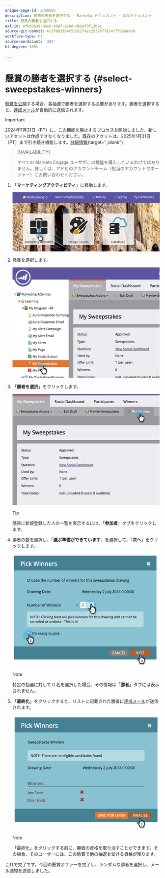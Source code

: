 ```yaml
---
unique-page-id: 2359805
description: 懸賞の勝者を選択する - Marketo ドキュメント — 製品ドキュメント
title: 懸賞の勝者を選択する
exl-id: 4f6d0b39-86c6-468f-97ad-d65ef3f13b9c
source-git-commit: 6c3f803104c550227aec25376778147ff92aaab9
workflow-type: ht
source-wordcount: '193'
ht-degree: 100%

---
```


# 懸賞の勝者を選択する {#select-sweepstakes-winners}

[懸賞を公開](/help/marketo/product-docs/demand-generation/social/sweepstakes/publish-a-sweepstakes.md)する場合、各抽選で勝者を選択する必要があります。勝者を選択すると、[達成メール](/help/marketo/product-docs/demand-generation/social/social-functions/use-emails-in-social-promotions.md)が自動的に送信されます。

>[!IMPORTANT]
>
>2024年7月31日（PT）に、この機能を廃止するプロセスを開始しました。新しいアセットは作成できなくなりました。既存のアセットは、2025年1月31日（PT）まで引き続き機能します。[詳細情報](https://nation.marketo.com/t5/employee-blogs/marketo-engage-social-features-deprecation/ba-p/351977){target="_blank"}

>[!AVAILABILITY]
>
>すべての Marketo Engage ユーザがこの機能を購入しているわけではありません。詳しくは、アドビのアカウントチーム（担当のアカウントマネージャー）にお問い合わせください。

1. 「**マーケティングアクティビティ**」に移動します。

   ![](assets/login-marketing-activities.png)

1. 懸賞を選択します。

   ![](assets/image2014-9-25-17-3a47-3a37.png)

1. 「**勝者を選択**」をクリックします。

   ![](assets/image2014-9-25-17-3a47-3a49.png)

   >[!TIP]
   >
   >懸賞に新規登録した人の一覧を表示するには、「**参加者**」タブをクリックします。

1. 勝者の数を選択し、「**選ぶ準備ができています**」を選択して、「**次へ**」をクリックします。

   ![](assets/image2014-9-25-17-3a49-3a2.png)

   >[!NOTE]
   >
   >特定の抽選に対して 0 名を選択した場合、その情報は「**勝者**」タブには表示されません。

1. 「**最終化**」をクリックすると、リストに記載された勝者に[達成メール](/help/marketo/product-docs/demand-generation/social/referral-offers/send-referral-offer-fulfillment-email.md)が送信されます。

   ![](assets/image2014-9-25-17-3a49-3a48.png)

   >[!NOTE]
   >
   >「最終化」をクリックする前に、勝者の資格を取り消すことができます。その場合、そのユーザーには、この懸賞で他の抽選を受ける資格が残ります。

これで完了です。今回の懸賞オファーを完了し、ランダムな勝者を選択し、メール通知を送信しました。

